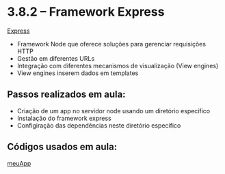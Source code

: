 # 3.8.2 – Framework Express

[Express](http://expressjs.com/pt-br/)

- Framework Node que oferece soluções para gerenciar requisições HTTP
- Gestão em diferentes URLs
- Integração com diferentes mecanismos de visualização (View engines)
- View engines inserem dados em templates

## Passos realizados em aula:

- Criação de um app no servidor node usando um diretório específico
- Instalação do framework express
- Configiração das dependências neste diretório específico

## Códigos usados em aula:

[meuApp](/nodeJs/codigos/meuApp)